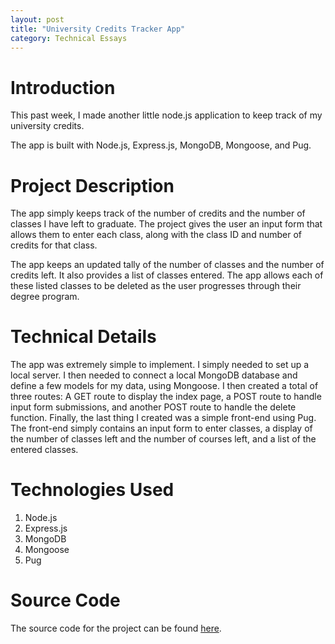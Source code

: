 ```yaml
---
layout: post 
title: "University Credits Tracker App"
category: Technical Essays
---
```


# Introduction

This past week, I made another little node.js application to keep track of my university credits.

The app is built with Node.js, Express.js, MongoDB, Mongoose, and Pug. 

# Project Description 

The app simply keeps track of the number of credits and the number of classes I have left to graduate. The project gives the user an input form that allows them to enter each class, along with the class ID and number of credits for that class.

The app keeps an updated tally of the number of classes and the number of credits left. It also provides a list of classes entered. The app allows each of these listed classes to be deleted as the user progresses through their degree program. 

# Technical Details 

The app was extremely simple to implement. I simply needed to set up a local server. I then needed to connect a local MongoDB database and define a few models for my data, using Mongoose. I then created a total of three routes: A GET route to display the index page, a POST route to handle input form submissions, and another POST route to handle the delete function. Finally, the last thing I created was a simple front-end using Pug. The front-end simply contains an input form to enter classes, a display of the number of classes left and the number of courses left, and a list of the entered classes.

# Technologies Used 

1. Node.js
2. Express.js
3. MongoDB
4. Mongoose 
5. Pug 

# Source Code 

The source code for the project can be found [here](https://github.com/mdemichele/credits-tracker).